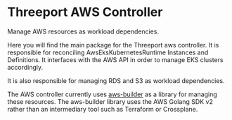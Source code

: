 # Threeport AWS Controller

Manage AWS resources as workload dependencies.

Here you will find the main package for the Threeport aws controller.  It is
responsible for reconciling AwsEksKubernetesRuntime Instances and Definitions.
It interfaces with the AWS API in order to manage EKS clusters accordingly.

It is also responsible for managing RDS and S3 as workload dependencies.

The AWS controller currently uses
[aws-builder](https://github.com/nukleros/aws-builder) as a library for managing
these resources.  The aws-builder library uses the AWS Golang SDK v2 rather than
an intermediary tool such as Terraform or Crossplane.

